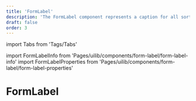 ```yaml
---
title: 'FormLabel'
description: 'The FormLabel component represents a caption for all sorts of HTML elements in a user interface.'
draft: false
order: 3
---
```


import Tabs from 'Tags/Tabs'

import FormLabelInfo from 'Pages/uilib/components/form-label/form-label-info'
import FormLabelProperties from 'Pages/uilib/components/form-label/form-label-properties'

# FormLabel

<Tabs>
  <Tabs.Content>
    <FormLabelInfo />
  </Tabs.Content>
  <Tabs.Content>
    <FormLabelProperties />
  </Tabs.Content>
</Tabs>

